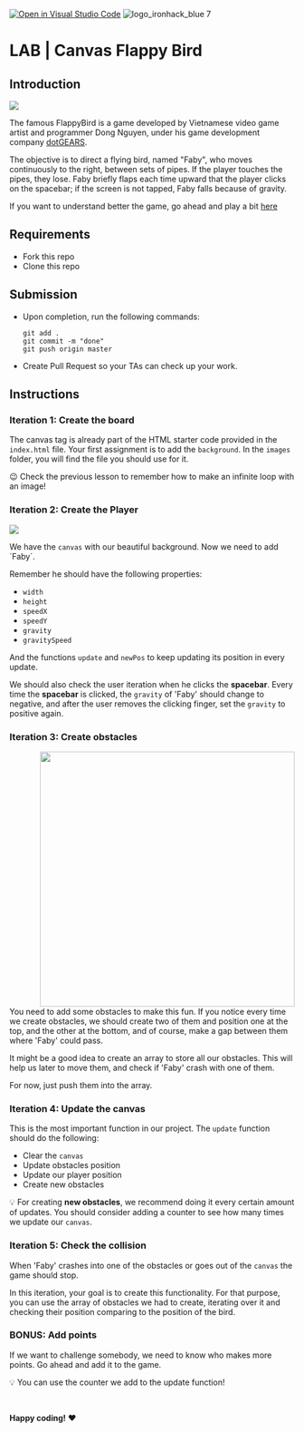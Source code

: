 [![Open in Visual Studio Code](https://classroom.github.com/assets/open-in-vscode-f059dc9a6f8d3a56e377f745f24479a46679e63a5d9fe6f495e02850cd0d8118.svg)](https://classroom.github.com/online_ide?assignment_repo_id=6835140&assignment_repo_type=AssignmentRepo)
![logo_ironhack_blue 7](https://user-images.githubusercontent.com/23629340/40541063-a07a0a8a-601a-11e8-91b5-2f13e4e6b441.png)

# LAB | Canvas Flappy Bird

## Introduction

![](https://s3-eu-west-1.amazonaws.com/ih-materials/uploads/upload_6706fdbfdce80220b94fc6c04e2c990d.jpg)

The famous FlappyBird is a game developed by Vietnamese video game artist and programmer Dong Nguyen, under his game development company [dotGEARS](https://en.wikipedia.org/wiki/DotGEARS).

The objective is to direct a flying bird, named "Faby", who moves continuously to the right, between sets of pipes. If the player touches the pipes, they lose. Faby briefly flaps each time upward that the player clicks on the spacebar; if the screen is not tapped, Faby falls because of gravity.

If you want to understand better the game, go ahead and play a bit [here](http://flappybird.io/)

## Requirements

- Fork this repo
- Clone this repo

## Submission

- Upon completion, run the following commands:

  ```
  git add .
  git commit -m "done"
  git push origin master
  ```

- Create Pull Request so your TAs can check up your work.

## Instructions

### Iteration 1: Create the board

The canvas tag is already part of the HTML starter code provided in the `index.html` file. Your first assignment is to add the `background`. In the `images` folder, you will find the file you should use for it.

:wink: Check the previous lesson to remember how to make an infinite loop with an image!

### Iteration 2: Create the Player

![](https://s3-eu-west-1.amazonaws.com/ih-materials/uploads/upload_5279ab3427a72a2fbf77cbc9e2b32664.png)

We have the `canvas` with our beautiful background. Now we need to add ´Faby´.

Remember he should have the following properties:

- `width`
- `height`
- `speedX`
- `speedY`
- `gravity`
- `gravitySpeed`

And the functions `update` and `newPos` to keep updating its position in every update.

We should also check the user iteration when he clicks the **spacebar**. Every time the **spacebar** is clicked, the `gravity` of 'Faby' should change to negative, and after the user removes the clicking finger, set the `gravity` to positive again.

### Iteration 3: Create obstacles

<img src="https://s3-eu-west-1.amazonaws.com/ih-materials/uploads/upload_032b5d79ab1c7412e747473b679f0b59.png" alt="" style="width:450px; float:right; margin-left: 50px"/>

You need to add some obstacles to make this fun. If you notice every time we create obstacles, we should create two of them and position one at the top, and the other at the bottom, and of course, make a gap between them where 'Faby' could pass.

It might be a good idea to create an array to store all our obstacles. This will help us later to move them, and check if 'Faby' crash with one of them.

For now, just push them into the array.

### Iteration 4: Update the canvas

This is the most important function in our project. The `update` function should do the following:

- Clear the `canvas`
- Update obstacles position
- Update our player position
- Create new obstacles

:bulb: For creating **new obstacles**, we recommend doing it every certain amount of updates. You should consider adding a counter to see how many times we update our `canvas`.

### Iteration 5: Check the collision

When 'Faby' crashes into one of the obstacles or goes out of the `canvas` the game should stop.

In this iteration, your goal is to create this functionality. For that purpose, you can use the array of obstacles we had to create, iterating over it and checking their position comparing to the position of the bird.

### BONUS: Add points

If we want to challenge somebody, we need to know who makes more points. Go ahead and add it to the game.

:bulb: You can use the counter we add to the update function!

<br>

**Happy coding!** :heart:
